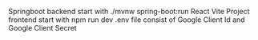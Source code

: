 Springboot backend start with ./mvnw spring-boot:run
React Vite Project frontend start with npm run dev
.env file consist of Google Client Id and Google Client Secret
